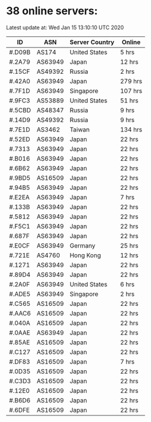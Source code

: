 # 38 online servers:

Latest update at: Wed Jan 15 13:10:10 UTC 2020

| ID | ASN | Server Country | Online |
| -- | --- | -------------- | ------ |
| #.D09B | AS174 | United States | 5 hrs |
| #.2A79 | AS63949 | Japan | 12 hrs |
| #.15CF | AS49392 | Russia | 2 hrs |
| #.42A0 | AS63949 | Japan | 279 hrs |
| #.7F1D | AS63949 | Singapore | 107 hrs |
| #.9FC3 | AS53889 | United States | 51 hrs |
| #.5CBD | AS48347 | Russia | 9 hrs |
| #.14D9 | AS49392 | Russia | 9 hrs |
| #.7E1D | AS3462 | Taiwan | 134 hrs |
| #.52ED | AS63949 | Japan | 22 hrs |
| #.7313 | AS63949 | Japan | 22 hrs |
| #.B016 | AS63949 | Japan | 22 hrs |
| #.6B62 | AS63949 | Japan | 22 hrs |
| #.9BD5 | AS16509 | Japan | 22 hrs |
| #.94B5 | AS63949 | Japan | 22 hrs |
| #.E2EA | AS63949 | Japan | 7 hrs |
| #.133B | AS63949 | Japan | 22 hrs |
| #.5812 | AS63949 | Japan | 22 hrs |
| #.F5C1 | AS63949 | Japan | 22 hrs |
| #.687F | AS63949 | Japan | 22 hrs |
| #.E0CF | AS63949 | Germany | 25 hrs |
| #.721E | AS4760 | Hong Kong | 12 hrs |
| #.1271 | AS63949 | Japan | 22 hrs |
| #.89D4 | AS63949 | Japan | 22 hrs |
| #.2A0F | AS63949 | United States | 6 hrs |
| #.ADE5 | AS63949 | Singapore | 2 hrs |
| #.C565 | AS16509 | Japan | 22 hrs |
| #.AAC6 | AS16509 | Japan | 22 hrs |
| #.040A | AS16509 | Japan | 22 hrs |
| #.0AAE | AS63949 | Japan | 22 hrs |
| #.85AE | AS16509 | Japan | 22 hrs |
| #.C127 | AS16509 | Japan | 22 hrs |
| #.DF83 | AS16509 | Japan | 7 hrs |
| #.0D35 | AS16509 | Japan | 22 hrs |
| #.C3D3 | AS16509 | Japan | 22 hrs |
| #.12E0 | AS16509 | Japan | 22 hrs |
| #.B6D6 | AS16509 | Japan | 22 hrs |
| #.6DFE | AS16509 | Japan | 22 hrs |

